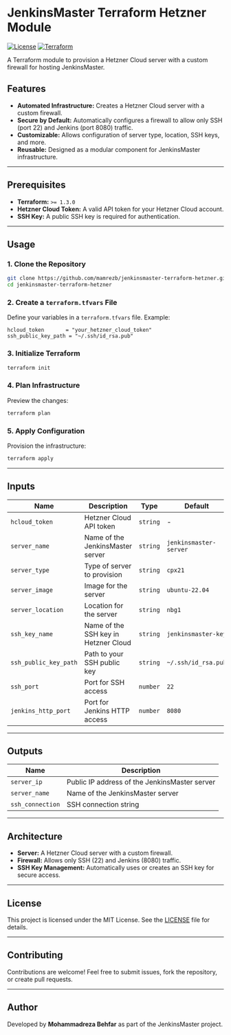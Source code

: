 # JenkinsMaster Terraform Hetzner Module

[![License](https://img.shields.io/badge/license-MIT-blue.svg)](./LICENSE)
[![Terraform](https://img.shields.io/badge/Terraform-%3E%3D1.3.0-blue)](https://www.terraform.io/)

A Terraform module to provision a Hetzner Cloud server with a custom firewall for hosting JenkinsMaster.

## Features

- **Automated Infrastructure:** Creates a Hetzner Cloud server with a custom firewall.
- **Secure by Default:** Automatically configures a firewall to allow only SSH (port 22) and Jenkins (port 8080) traffic.
- **Customizable:** Allows configuration of server type, location, SSH keys, and more.
- **Reusable:** Designed as a modular component for JenkinsMaster infrastructure.

---

## Prerequisites

- **Terraform:** `>= 1.3.0`
- **Hetzner Cloud Token:** A valid API token for your Hetzner Cloud account.
- **SSH Key:** A public SSH key is required for authentication.

---

## Usage

### 1. Clone the Repository

```bash
git clone https://github.com/mamrezb/jenkinsmaster-terraform-hetzner.git
cd jenkinsmaster-terraform-hetzner
```

### 2. Create a `terraform.tfvars` File

Define your variables in a `terraform.tfvars` file. Example:

```hcl
hcloud_token       = "your_hetzner_cloud_token"
ssh_public_key_path = "~/.ssh/id_rsa.pub"
```

### 3. Initialize Terraform

```bash
terraform init
```

### 4. Plan Infrastructure

Preview the changes:

```bash
terraform plan
```

### 5. Apply Configuration

Provision the infrastructure:

```bash
terraform apply
```

---

## Inputs

| Name                  | Description                           | Type     | Default         | Required |
|-----------------------|---------------------------------------|----------|-----------------|----------|
| `hcloud_token`        | Hetzner Cloud API token              | `string` | -               | ✅       |
| `server_name`         | Name of the JenkinsMaster server     | `string` | `jenkinsmaster-server` | ❌ |
| `server_type`         | Type of server to provision          | `string` | `cpx21`         | ❌       |
| `server_image`        | Image for the server                 | `string` | `ubuntu-22.04`  | ❌       |
| `server_location`     | Location for the server              | `string` | `nbg1`          | ❌       |
| `ssh_key_name`        | Name of the SSH key in Hetzner Cloud | `string` | `jenkinsmaster-key` | ❌ |
| `ssh_public_key_path` | Path to your SSH public key          | `string` | `~/.ssh/id_rsa.pub` | ✅ |
| `ssh_port`            | Port for SSH access                  | `number` | `22`            | ❌       |
| `jenkins_http_port`   | Port for Jenkins HTTP access         | `number` | `8080`          | ❌       |

---

## Outputs

| Name             | Description                               |
|------------------|-------------------------------------------|
| `server_ip`      | Public IP address of the JenkinsMaster server |
| `server_name`    | Name of the JenkinsMaster server          |
| `ssh_connection` | SSH connection string                    |

---

## Architecture

- **Server:** A Hetzner Cloud server with a custom firewall.
- **Firewall:** Allows only SSH (22) and Jenkins (8080) traffic.
- **SSH Key Management:** Automatically uses or creates an SSH key for secure access.

---

## License

This project is licensed under the MIT License. See the [LICENSE](./LICENSE) file for details.

---

## Contributing

Contributions are welcome! Feel free to submit issues, fork the repository, or create pull requests.

---

## Author

Developed by **Mohammadreza Behfar** as part of the JenkinsMaster project.